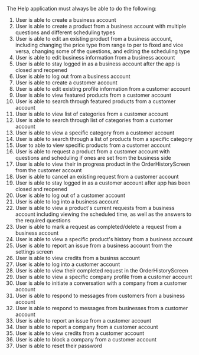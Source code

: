 The Help application must always be able to do the following:

1. User is able to create a business account
2. User is able to create a product from a business account with multiple questions and different
scheduling types
3. User is able to edit an existing product from a business account, including changing the price type from range to per to fixed and vice versa, changing some of the questions, and editing the scheduling type
4. User is able to edit business information from a business account
5. User is able to stay logged in as a business account after the app is closed and reopened
6. User is able to log out from a business account
7. User is able to create a customer account
8. User is able to edit existing profile information from a customer account
9. User is able to view featured products from a customer account
10. User is able to search through featured products from a customer account
11. User is able to view list of categories from a customer account
12. User is able to search through list of categories from a customer account
13. User is able to view a specific category from a customer account
14. User is able to search through a list of products from a specific category
15. User to able to view specific products from a customer account
16. User is able to request a product from a customer account with questions and scheduling if ones are set from the business side
17. User is able to view their in progress product in the OrderHistoryScreen from the customer account
18. User is able to cancel an existing request from a customer account
19. User is able to stay logged in as a customer account after app has been closed and reopened
20. User is able to log out of a customer account
21. User is able to log into a business account
22. User is able to view a product's current requests from a business account including viewing the scheduled time,
as well as the answers to the required questions
23. User is able to mark a request as completed/delete a request from a business account
24. User is able to view a specific product's history from a business account
25. User is able to report an issue from a business account from the settings screen
26. User is able to view credits from a businss account
27. User is able to log into a customer account
28. User is able to view their completed request in the OrderHistoryScreen
29. User is able to view a specific company profile from a customer account
30. User is able to initiate a conversation with a company from a customer account
31. User is able to respond to messages from customers from a business account
32. User is able to respond to messages from businesses from a customer account
33. User is able to report an issue from a customer account
34. User is able to report a company from a customer account
35. User is able to view credits from a customer account
36. User is able to block a company from a customer account
37. User is able to reset their password



